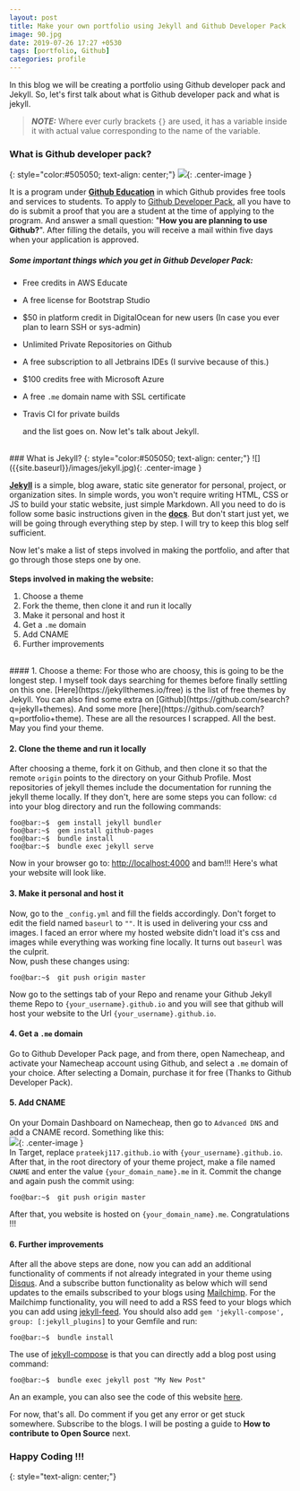 ```yaml
---
layout: post
title: Make your own portfolio using Jekyll and Github Developer Pack
image: 90.jpg
date: 2019-07-26 17:27 +0530
tags: [portfolio, Github]
categories: profile
---
```


In this blog we will be creating a portfolio using Github developer pack and Jekyll.
So, let's first talk about what is Github developer pack and what is jekyll.

> **_NOTE:_**  Where ever curly brackets `{}` are used, it has a variable inside it with actual value corresponding to the name of the variable.

### What is Github developer pack?
{: style="color:#505050; text-align: center;"}
![]({{site.baseurl}}/images/githubstudent.png){: .center-image }

It is a program under [**Github Education**](https://education.github.com/) in which Github provides free tools and services to students.
To apply to [Github Developer Pack](https://education.github.com/pack), all you have to do is submit a proof that you are a student at the time 
of applying to the program. And answer a small question: "**How you are planning to use Github?**". After filling the details, you will receive
a mail within five days when your application is approved.

##### Some important things which you get in Github Developer Pack:
* Free credits in AWS Educate
* A free license for Bootstrap Studio
* $50 in platform credit in DigitalOcean for new users (In case you ever plan to learn SSH or sys-admin)
* Unlimited Private Repositories on Github
* A free subscription to all Jetbrains IDEs (I survive because of this.)
* $100 credits free with Microsoft Azure
* A free `.me` domain name with SSL certificate
* Travis CI for private builds
  
  and the list goes on. Now let's talk about Jekyll.

<br/>
### What is Jekyll?
{: style="color:#505050; text-align: center;"}
![]({{site.baseurl}}/images/jekyll.jpg){: .center-image }

[**Jekyll**](https://jekyllrb.com) is a simple, blog aware, static site generator for personal, project, or organization sites. 
In simple words, you won't require writing HTML, CSS or JS to build your static website, just simple Markdown. All you need to do is follow some basic instructions given in the [**docs**](https://jekyllrb.com/docs). 
But don't start just yet, we will be going through everything step by step. I will try to keep this blog self sufficient.

Now let's make a list of steps involved in making the portfolio, and after that go through those steps one by one.
<br/><br/>
**Steps involved in making the website:**
1. Choose a theme
2. Fork the theme, then clone it and run it locally
3. Make it personal and host it
4. Get a `.me` domain
5. Add CNAME
6. Further improvements

<br/>
#### 1. Choose a theme:
For those who are choosy, this is going to be the longest step. I myself took days searching for themes before finally settling on this one.
[Here](https://jekyllthemes.io/free) is the list of free themes by Jekyll. You can also find some extra on [Github](https://github.com/search?q=jekyll+themes). 
And some more [here](https://github.com/search?q=portfolio+theme). These are all the resources I scrapped. All the best. May you find your theme.

#### 2. Clone the theme and run it locally
After choosing a theme, fork it on Github, and then clone it so that the remote `origin` points to the directory on your Github Profile. 
Most repositories of jekyll themes include the documentation for running the jekyll theme locally. If they don't, here are some steps you can follow:
`cd` into your blog directory and run the following commands: 

```console
foo@bar:~$  gem install jekyll bundler
foo@bar:~$  gem install github-pages
foo@bar:~$  bundle install
foo@bar:~$  bundle exec jekyll serve
```
Now in your browser go to: [http://localhost:4000](http://localhost:4000) and bam!!! Here's what your website will look like.

#### 3. Make it personal and host it
Now, go to the `_config.yml` and fill the fields accordingly. Don't forget to edit the field named `baseurl` to `""`. It is used in 
delivering your css and images. I faced an error where my hosted website didn't load it's css and images while everything was working
fine locally. It turns out `baseurl` was the culprit.  
Now, push these changes using:
```console
foo@bar:~$  git push origin master
``` 
Now go to the settings tab of your Repo and rename your Github Jekyll theme Repo to `{your_username}.github.io` and you will see that github will host 
your website to the Url `{your_username}.github.io`.

#### 4. Get a `.me` domain
Go to Github Developer Pack page, and from there, open Namecheap, and activate your Namecheap account using Github, and select a `.me` domain 
of your choice. After selecting a Domain, purchase it for free (Thanks to Github Developer Pack). 

#### 5. Add CNAME
On your Domain Dashboard on Namecheap, then go to `Advanced DNS` 
and add a CNAME record. Something like this:
<br/>
![]({{site.baseurl}}/images/dnsr.png){: .center-image }
<br/>
In Target, replace `prateekj117.github.io` with `{your_username}.github.io`.
After that, in the root directory of your theme project, make a file named `CNAME` and enter the value `{your_domain_name}.me` in it.
Commit the change and again push the commit using:
```console
foo@bar:~$  git push origin master
``` 
After that, you website is hosted on `{your_domain_name}.me`.  Congratulations !!!

#### 6. Further improvements
After all the above steps are done, now you can add an additional functionality of comments if not already integrated in your theme using [Disqus](https://disqus.com/).
And a subscribe button functionality as below which will send updates to the emails subscribed to your blogs using [Mailchimp](https://mailchimp.com/).
For the Mailchimp functionality, you will need to add a RSS feed to your blogs which you can add using [jekyll-feed](https://github.com/jekyll/jekyll-feed).
You should also add `gem 'jekyll-compose', group: [:jekyll_plugins]` to your Gemfile and run:
```console
foo@bar:~$  bundle install
``` 
The use of [jekyll-compose](https://github.com/jekyll/jekyll-compose) is that you can directly add a blog post using command:
```console
foo@bar:~$  bundle exec jekyll post "My New Post"
``` 

An an example, you can also see the code of this website [here](https://github.com/codewithdev/codewithdev.github.io). 

For now, that's all. Do comment if you get any error or get stuck somewhere. Subscribe to the blogs. I will be posting a guide to 
**How to contribute to Open Source** next.
### Happy Coding !!!
{: style="text-align: center;"}
